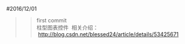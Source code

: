 #2016/12/01
>>  first commit  
>>  柱型图表控件
  相关介绍：
  http://blog.csdn.net/blessed24/article/details/53425671
